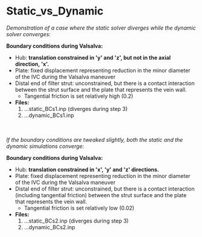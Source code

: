 # Static_vs_Dynamic

*Demonstration of a case where the static solver diverges while the dynamic solver converges:*

**Boundary conditions during Valsalva:**
  - Hub: **translation constrained in 'y' and 'z', but not in the axial direction, 'x'.**
  - Plate: fixed displacement representing reduction in the minor diameter of the IVC during the Valsalva maneuver
  - Distal end of filter strut: unconstrained, but there is a contact interaction between the strut surface and the plate that represents the vein wall.
    - Tangential friction is set relatively high (0.2)
  - **Files:**
    1. ...static_BCs1.inp (diverges during step 3) 
    2. ...dynamic_BCs1.inp 


<br><br>
*If the boundary conditions are tweaked slightly, both the static and the dynamic simulations converge:*

**Boundary conditions during Valsalva:**
  - Hub: **translation constrained in 'x', 'y' and 'z' directions.**
  - Plate: fixed displacement representing reduction in the minor diameter of the IVC during the Valsalva maneuver
  - Distal end of filter strut: unconstrained, but there is a contact interaction (including tangential friction) between the strut surface and the plate that represents the vein wall.
    - Tangential friction is set relatively low (0.02)
  - **Files:**
    1. ...static_BCs2.inp (diverges during step 3) 
    2. ...dynamic_BCs2.inp 
